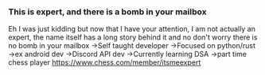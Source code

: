 ### This is expert, and there is a bomb in your mailbox
Eh I was just kidding but now that I have your attention, I am not actually an expert, the name itself has a long story behind it and no don't worry there is no bomb in your mailbox
 ->Self taught developer
 ->Focused on python/rust
 ->ex android dev
 ->Discord API dev
 ->Currently learning DSA
 ->part time chess player https://www.chess.com/member/itsmeexpert
 

